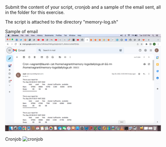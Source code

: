 Submit the content of your script, cronjob and a sample of the email sent, all in the folder for this exercise.

The script is attached to the directory "memory-log.sh"

Sample of email
![cronemail](../bash-crontab-exercise/cron-email.png)

Cronjob 
![cronjob](.../bash-crontab-exercise/cronjob.png)
